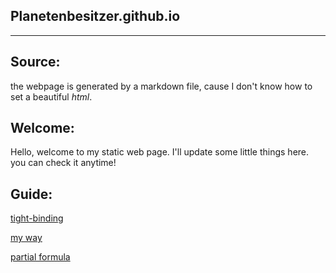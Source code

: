 ## Planetenbesitzer.github.io

---------------

## Source:

the webpage is generated by a markdown file, cause I don't know how to set a beautiful *html*.

## Welcome:

Hello, welcome to my static web page. I'll update some little things here. you can check it anytime!

## Guide:

[tight-binding](./question_of_tightbinding.html)

[my way](./my_way/my_way.md)

[partial formula](./function_of_twopara/inturn_partialDerivatives.html)

